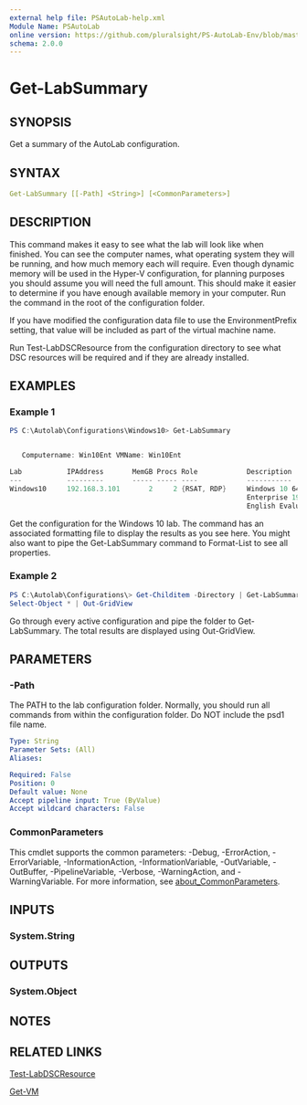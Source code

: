 ```yaml
---
external help file: PSAutoLab-help.xml
Module Name: PSAutoLab
online version: https://github.com/pluralsight/PS-AutoLab-Env/blob/master/docs/Get-LabSummary.md
schema: 2.0.0
---
```


# Get-LabSummary

## SYNOPSIS

Get a summary of the AutoLab configuration.

## SYNTAX

```yaml
Get-LabSummary [[-Path] <String>] [<CommonParameters>]
```

## DESCRIPTION

This command makes it easy to see what the lab will look like when finished. You can see the computer names, what operating system they will be running, and how much memory each will require. Even though dynamic memory will be used in the Hyper-V configuration, for planning purposes you should assume you will need the full amount. This should make it easier to determine if you have enough available memory in your computer. Run the command in the root of the configuration folder.

If you have modified the configuration data file to use the EnvironmentPrefix setting, that value will be included as part of the virtual machine name.

Run Test-LabDSCResource from the configuration directory to see what DSC resources will be required and if they are already installed.

## EXAMPLES

### Example 1

```powershell
PS C:\Autolab\Configurations\Windows10> Get-LabSummary


   Computername: Win10Ent VMName: Win10Ent

Lab           IPAddress       MemGB Procs Role            Description
---           ---------       ----- ----- ----            -----------
Windows10     192.168.3.101       2     2 {RSAT, RDP}     Windows 10 64bit
                                                          Enterprise 1903
                                                          English Evaluation
```

Get the configuration for the Windows 10 lab. The command has an associated formatting file to display the results as you see here. You might also want to pipe the Get-LabSummary command to Format-List to see all properties.

### Example 2

```powershell
PS C:\Autolab\Configurations\> Get-Childitem -Directory | Get-LabSummary |
Select-Object * | Out-GridView
```

Go through every active configuration and pipe the folder to Get-LabSummary.
The total results are displayed using Out-GridView.

## PARAMETERS

### -Path

The PATH to the lab configuration folder. Normally, you should run all commands from within the configuration folder. Do NOT include the psd1 file name.

```yaml
Type: String
Parameter Sets: (All)
Aliases:

Required: False
Position: 0
Default value: None
Accept pipeline input: True (ByValue)
Accept wildcard characters: False
```

### CommonParameters

This cmdlet supports the common parameters: -Debug, -ErrorAction, -ErrorVariable, -InformationAction, -InformationVariable, -OutVariable, -OutBuffer, -PipelineVariable, -Verbose, -WarningAction, and -WarningVariable. For more information, see [about_CommonParameters](http://go.microsoft.com/fwlink/?LinkID=113216).

## INPUTS

### System.String

## OUTPUTS

### System.Object

## NOTES

## RELATED LINKS

[Test-LabDSCResource](Test-LabDSCResource.md)

[Get-VM]()
